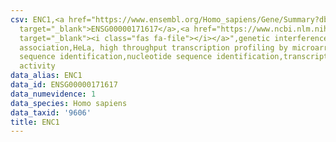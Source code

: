 ```yaml
---
csv: ENC1,<a href="https://www.ensembl.org/Homo_sapiens/Gene/Summary?db=core;g=ENSG00000171617"
  target="_blank">ENSG00000171617</a>,<a href="https://www.ncbi.nlm.nih.gov/pubmed/17216044"
  target="_blank"><i class="fas fa-file"></i></a>",genetic interference,functional
  association,HeLa, high throughput transcription profiling by microarray,nucleotide
  sequence identification,nucleotide sequence identification,transcriptional regulation,up-regulates
  activity
data_alias: ENC1
data_id: ENSG00000171617
data_numevidence: 1
data_species: Homo sapiens
data_taxid: '9606'
title: ENC1
---
```

